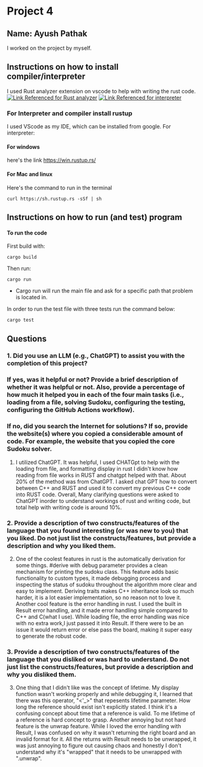 # Project 4

## Name: Ayush Pathak
I worked on the project by myself.

## Instructions on how to install compiler/interpreter

I used Rust analyzer extension on vscode to help with writing the rust code.
[![Link Referenced for Rust analyzer]()](https://www.geeksforgeeks.org/how-to-setup-rust-in-vscode/#)
[![Link Referenced for interpreter]()](https://doc.rust-lang.org/cargo/getting-started/installation.html)

### For Interpreter and compiler install rustup
I used VScode as my IDE, which can be installed from google.
For interpreter:
#### For windows 
here's the link https://win.rustup.rs/

#### For Mac and linux
Here's the command to run in the terminal

```
curl https://sh.rustup.rs -sSf | sh
```

## Instructions on how to run (and test) program

#### To run the code
First build with:
```
cargo build
```
Then run:
```
cargo run
```
- Cargo run will run the main file and ask for a specific path that problem is located in.

In order to run the test file with three tests run the command below:
```
cargo test
```

## Questions

### 1. Did you use an LLM (e.g., ChatGPT) to assist you with the completion of this project?


### If yes, was it helpful or not? Provide a brief description of whether it was helpful or not. Also, provide a percentage of how much it helped you in each of the four main tasks (i.e., loading from a file, solving Sudoku, configuring the testing, configuring the GitHub Actions workflow).



### If no, did you search the Internet for solutions? If so, provide the website(s) where you copied a considerable amount of code. For example, the website that you copied the core Sudoku solver.

1) I utilized ChatGPT. It was helpful, I used CHATGpt to help with the loading from file, and formatting display in rust I didn't know how reading from file works in RUST and chatgpt helped with that. About 20% of the method was from ChatGPT. I asked chat GPT how to convert between C++ and RUST and used it to convert my previous C++ code into RUST code. Overall, Many clarifying questions were asked to ChatGPT inorder to understand workings of rust and writing code, but total help with writing code is around 10%.


### 2. Provide a description of two constructs/features of the language that you found interesting (or was new to you) that you liked. Do not just list the constructs/features, but provide a description and why you liked them.

2) One of the coolest features in rust is the automatically derivation for some things. #derive with debug parameter provides a clean mechanism for printing the sudoku class. This feature adds basic functionality to custom types, it made debugging process and inspecting the status of sudoku throughout the algorithm more clear and easy to implement. Deriving traits makes C++ inheritance look so much harder, it is a lot easier implementation, so no reason not to love it. Another cool feature is the error handling in rust. I used the built in Result error handling, and it made error handling simple compared to C++ and C(what I use). While loading file, the error handling was nice with no extra work,I just passed it into Result. If there were to be an issue it would return error or else pass the board, making it super easy to generate the robust code. 

### 3. Provide a description of two constructs/features of the language that you disliked or was hard to understand. Do not just list the constructs/features, but provide a description and why you disliked them.

3) One thing that I didn't like was the concept of lifetime. My display function wasn't working properly and while debugging it, I learned that there was this operator, "<'_>" that repesents lifetime parameter. How long the reference should exist isn't explicitly stated. I think it's a confusing concept about time that a reference is valid. To me lifetime of a reference is hard concept to grasp. Another annoying but not hard feature is the unwrap feature. While I loved the error handling with Result, I was confused on why it wasn't returning the right board and an invalid format for it. All the returns with Result needs to be unwrapped, it was just annoying to figure out causing chaos and honestly I don't understand why it's "wrapped" that it needs to be unwrapped with ".unwrap".